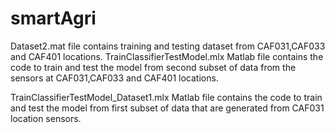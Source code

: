 # smartAgri
Dataset2.mat file contains training and testing dataset from CAF031,CAF033 and CAF401 locations.
TrainClassifierTestModel.mlx Matlab file contains the code to train and test the model from second subset of data from the sensors at CAF031,CAF033 and CAF401 locations.


TrainClassifierTestModel_Dataset1.mlx Matlab file contains the code to train and test the model from first subset of data that are generated from CAF031 location sensors.
